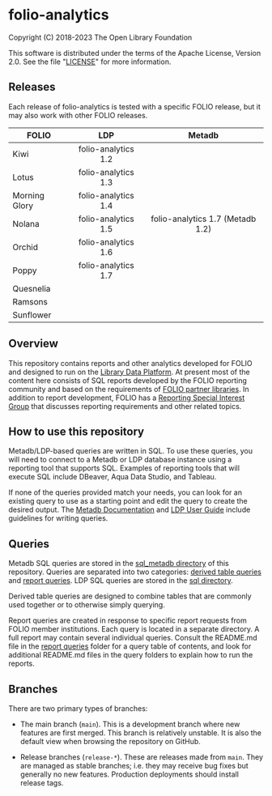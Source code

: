 # folio-analytics

Copyright (C) 2018-2023 The Open Library Foundation

This software is distributed under the terms of the Apache License,
Version 2.0. See the file "[LICENSE](LICENSE)" for more information.


## Releases

Each release of folio-analytics is tested with a specific FOLIO
release, but it may also work with other FOLIO releases.

|     FOLIO     |           LDP            |                Metadb                |
| ------------- | :----------------------: | :----------------------------------: |
| Kiwi          |   folio-analytics 1.2    |                                      |
| Lotus         |   folio-analytics 1.3    |                                      |
| Morning Glory |   folio-analytics 1.4    |                                      |
| Nolana        |   folio-analytics 1.5    |  folio-analytics 1.7 (Metadb 1.2)    |
| Orchid        |   folio-analytics 1.6    |                                      |
| Poppy         |   folio-analytics 1.7    |                                      |
| Quesnelia     |                          |                                      |
| Ramsons       |                          |                                      |
| Sunflower     |                          |                                      |


## Overview

This repository contains reports and other analytics developed for
FOLIO and designed to run on the [Library Data
Platform](https://github.com/library-data-platform/ldp).  At present
most of the content here consists of SQL reports developed by the
FOLIO reporting community and based on the requirements of [FOLIO
partner libraries](https://www.folio.org/community/support/).  In
addition to report development, FOLIO has a [Reporting Special
Interest Group](https://wiki.folio.org/display/RPT/) that discusses
reporting requirements and other related topics.


## How to use this repository

Metadb/LDP-based queries are written in SQL.  To use these queries,
you will need to connect to a Metadb or LDP database instance using a
reporting tool that supports SQL.  Examples of reporting tools that
will execute SQL include DBeaver, Aqua Data Studio, and Tableau.

If none of the queries provided match your needs, you can look for an
existing query to use as a starting point and edit the query to create
the desired output.  The [Metadb
Documentation](https://metadb.dev/doc/) and [LDP User
Guide](https://github.com/library-data-platform/ldp/blob/main/doc/User_Guide.md)
include guidelines for writing queries.


## Queries

Metadb SQL queries are stored in the [sql_metadb
directory](sql_metadb) of this repository.  Queries are separated into
two categories: [derived table queries](sql_metadb/derived_tables) and
[report queries](sql_metadb/report_queries).  LDP SQL queries are
stored in the [sql directory](sql).

Derived table queries are designed to combine tables that are commonly
used together or to otherwise simply querying.

Report queries are created in response to specific report requests
from FOLIO member institutions.  Each query is located in a separate
directory.  A full report may contain several individual queries.
Consult the README.md file in the [report
queries](sql_metadb/report_queries) folder for a query table of
contents, and look for additional README.md files in the query folders
to explain how to run the reports.


## Branches

There are two primary types of branches:

* The main branch (`main`).  This is a development branch where new
  features are first merged.  This branch is relatively unstable.  It
  is also the default view when browsing the repository on GitHub.

* Release branches (`release-*`).  These are releases made from
  `main`.  They are managed as stable branches; i.e. they may receive
  bug fixes but generally no new features.  Production deployments
  should install release tags.

